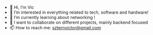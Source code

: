 - 👋 Hi, I’m Vic
- 👀 I’m interested in everything related to tech, software and hardware! 
- 🌱 I’m currently learning about networking !
- 💞️ I want to collaborate on different projects, mainly backend focused
- 📫 How to reach me: szternvictor@gmail.com

